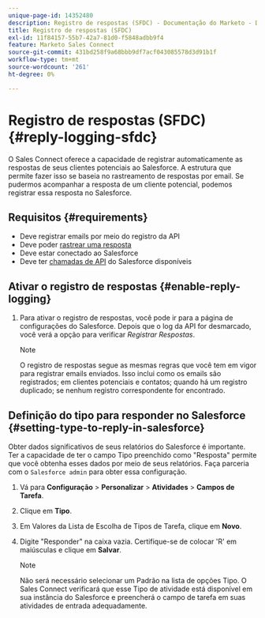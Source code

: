 ```yaml
---
unique-page-id: 14352480
description: Registro de respostas (SFDC) - Documentação do Marketo - Documentação do produto
title: Registro de respostas (SFDC)
exl-id: 11f84157-55b7-42a7-81d0-f5848adbb9f4
feature: Marketo Sales Connect
source-git-commit: 431bd258f9a68bbb9df7acf043085578d3d91b1f
workflow-type: tm+mt
source-wordcount: '261'
ht-degree: 0%

---
```


# Registro de respostas (SFDC) {#reply-logging-sfdc}

O Sales Connect oferece a capacidade de registrar automaticamente as respostas de seus clientes potenciais ao Salesforce. A estrutura que permite fazer isso se baseia no rastreamento de respostas por email. Se pudermos acompanhar a resposta de um cliente potencial, podemos registrar essa resposta no Salesforce.

## Requisitos {#requirements}

* Deve registrar emails por meio do registro da API
* Deve poder [rastrear uma resposta](/help/marketo/product-docs/marketo-sales-connect/email/common-tracking-questions/how-reply-tracking-works.md)
* Deve estar conectado ao Salesforce
* Deve ter [chamadas de API](https://developer.salesforce.com/docs/atlas.en-us.salesforce_app_limits_cheatsheet.meta/salesforce_app_limits_cheatsheet/salesforce_app_limits_platform_api.htm) do Salesforce disponíveis

## Ativar o registro de respostas {#enable-reply-logging}

1. Para ativar o registro de respostas, você pode ir para a página de configurações do Salesforce. Depois que o log da API for desmarcado, você verá a opção para verificar _Registrar Respostas_.

   >[!NOTE]
   >
   >O registro de respostas segue as mesmas regras que você tem em vigor para registrar emails enviados. Isso inclui como os emails são registrados; em clientes potenciais e contatos; quando há um registro duplicado; se nenhum registro correspondente for encontrado.

## Definição do tipo para responder no Salesforce {#setting-type-to-reply-in-salesforce}

Obter dados significativos de seus relatórios do Salesforce é importante. Ter a capacidade de ter o campo Tipo preenchido como &quot;Resposta&quot; permite que você obtenha esses dados por meio de seus relatórios. Faça parceria com o `Salesforce admin` para obter essa configuração.

1. Vá para **Configuração** > **Personalizar** > **Atividades** > **Campos de Tarefa**.
1. Clique em **Tipo**.
1. Em Valores da Lista de Escolha de Tipos de Tarefa, clique em **Novo**.
1. Digite &quot;Responder&quot; na caixa vazia. Certifique-se de colocar &#39;R&#39; em maiúsculas e clique em **Salvar**.

   >[!NOTE]
   >
   >Não será necessário selecionar um Padrão na lista de opções Tipo. O Sales Connect verificará que esse Tipo de atividade está disponível em sua instância do Salesforce e preencherá o campo de tarefa em suas atividades de entrada adequadamente.
